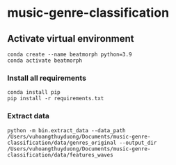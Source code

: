 # music-genre-classification

## Activate virtual environment
```shell
conda create --name beatmorph python=3.9
conda activate beatmorph
```
### Install all requirements
```shell
conda install pip
pip install -r requirements.txt
```

### Extract data
```shell
python -m bin.extract_data --data_path /Users/vuhoangthuyduong/Documents/music-genre-classification/data/genres_original --output_dir /Users/vuhoangthuyduong/Documents/music-genre-classification/data/features_waves
```